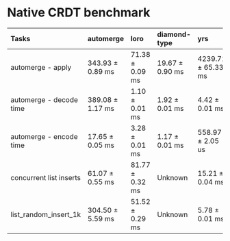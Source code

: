 # Native CRDT benchmark

| Tasks                   | automerge        | loro            | diamond-type    | yrs                |
| :---------------------- | :--------------- | :-------------- | :-------------- | :----------------- |
| automerge - apply       | 343.93 ± 0.89 ms | 71.38 ± 0.09 ms | 19.67 ± 0.90 ms | 4239.71 ± 65.33 ms |
| automerge - decode time | 389.08 ± 1.17 ms | 1.10 ± 0.01 ms  | 1.92 ± 0.01 ms  | 4.42 ± 0.01 ms     |
| automerge - encode time | 17.65 ± 0.05 ms  | 3.28 ± 0.01 ms  | 1.17 ± 0.01 ms  | 558.97 ± 2.05 us   |
| concurrent list inserts | 61.07 ± 0.55 ms  | 81.77 ± 0.32 ms | Unknown         | 15.21 ± 0.04 ms    |
| list_random_insert_1k   | 304.50 ± 5.59 ms | 51.52 ± 0.29 ms | Unknown         | 5.78 ± 0.01 ms     |
